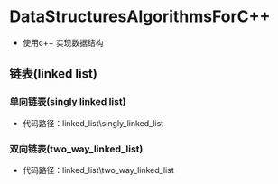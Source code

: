 # DataStructuresAlgorithmsForC++
* 使用c++ 实现数据结构
## 链表(linked list)
### 单向链表(singly linked list)
* 代码路径：linked_list\singly_linked_list
### 双向链表(two_way_linked_list)
* 代码路径：linked_list\two_way_linked_list